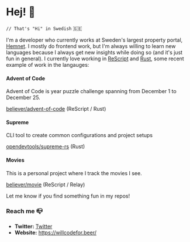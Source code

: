 # Hej! :wave:

`// That's "Hi" in Swedish` 🇸🇪

I'm a developer who currently works at Sweden's largest property portal, [Hemnet](http://hemnet.se/). I mostly do frontend work, but I'm always willing to learn new languages because I always get new insights while doing so (and it's just fun in general). I currently love working in [ReScript](https://rescript-lang.org/) and [Rust](https://www.rust-lang.org/), some recent example of work in the langauges:

#### Advent of Code

Advent of Code is year puzzle challenge spanning from December 1 to December 25.

[believer/advent-of-code](https://github.com/believer/advent-of-code) (ReScript / Rust)

#### Supreme

CLI tool to create common configurations and project setups

[opendevtools/supreme-rs](https://github.com/opendevtools/supreme-rs) (Rust)

#### Movies

This is a personal project where I track the movies I see.

[believer/movie](https://github.com/believer/movie) (ReScript / Relay)

Let me know if you find something fun in my repos!

### Reach me 📪 

- **Twitter:** [Twitter](https://twitter.com/rnattochdag)
- **Website:** https://willcodefor.beer/
